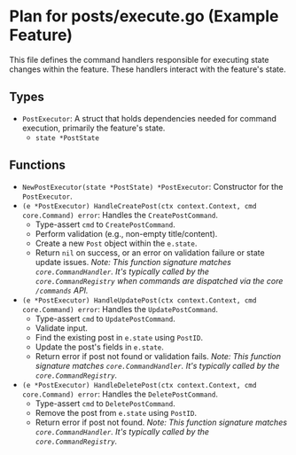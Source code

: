 # Plan for posts/execute.go (Example Feature)

This file defines the command handlers responsible for executing state changes within the feature. These handlers interact with the feature's state.

## Types

- `PostExecutor`: A struct that holds dependencies needed for command execution, primarily the feature's state.
    - `state *PostState`

## Functions

- `NewPostExecutor(state *PostState) *PostExecutor`: Constructor for the `PostExecutor`.
- `(e *PostExecutor) HandleCreatePost(ctx context.Context, cmd core.Command) error`: Handles the `CreatePostCommand`.
    - Type-assert `cmd` to `CreatePostCommand`.
    - Perform validation (e.g., non-empty title/content).
    - Create a new `Post` object within the `e.state`.
    - Return `nil` on success, or an error on validation failure or state update issues.
    *Note: This function signature matches `core.CommandHandler`. It's typically called by the `core.CommandRegistry` when commands are dispatched via the core `/commands` API.*
- `(e *PostExecutor) HandleUpdatePost(ctx context.Context, cmd core.Command) error`: Handles the `UpdatePostCommand`.
    - Type-assert `cmd` to `UpdatePostCommand`.
    - Validate input.
    - Find the existing post in `e.state` using `PostID`.
    - Update the post's fields in `e.state`.
    - Return error if post not found or validation fails.
    *Note: This function signature matches `core.CommandHandler`. It's typically called by the `core.CommandRegistry`.*
- `(e *PostExecutor) HandleDeletePost(ctx context.Context, cmd core.Command) error`: Handles the `DeletePostCommand`.
    - Type-assert `cmd` to `DeletePostCommand`.
    - Remove the post from `e.state` using `PostID`.
    - Return error if post not found.
    *Note: This function signature matches `core.CommandHandler`. It's typically called by the `core.CommandRegistry`.*
